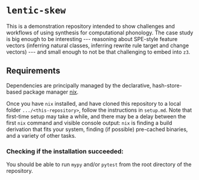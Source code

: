 # `lentic-skew`

This is a demonstration repository intended to show challenges and workflows of using synthesis for computational phonology.
The case study is big enough to be interesting --- reasoning about SPE-style feature vectors (inferring natural classes, inferring rewrite rule target and change vectors) --- and small enough to not be that challenging to embed into `z3`.

## Requirements

Dependencies are principally managed by the declarative, hash-store-based package manager [nix](https://nixos.org/download.html).

Once you have `nix` installed, and have cloned this repository to a local folder `.../<this-repository>`, follow the instructions in `setup.md`.
Note that first-time setup may take a while, and there may be a delay between the first `nix` command and visible console output: `nix` is finding a build derivation that fits your system, finding (if possible) pre-cached binaries, and a variety of other tasks.

### Checking if the installation succeeded:

You should be able to run `mypy` and/or `pytest` from the root directory of the repository.
